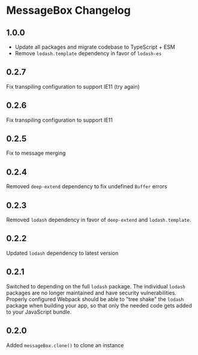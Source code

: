 # MessageBox Changelog

## 1.0.0

- Update all packages and migrate codebase to TypeScript + ESM
- Remove `lodash.template` dependency in favor of `lodash-es`

## 0.2.7

Fix transpiling configuration to support IE11 (try again)

## 0.2.6

Fix transpiling configuration to support IE11

## 0.2.5

Fix to message merging

## 0.2.4

Removed `deep-extend` dependency to fix undefined `Buffer` errors

## 0.2.3

Removed `lodash` dependency in favor of `deep-extend` and `lodash.template`.

## 0.2.2

Updated `lodash` dependency to latest version

## 0.2.1

Switched to depending on the full `lodash` package. The individual `lodash` packages are no longer maintained and have security vulnerabilities. Properly configured Webpack should be able to "tree shake" the `lodash` package when building your app, so that only the needed code gets added to your JavaScript bundle.

## 0.2.0

Added `messageBox.clone()` to clone an instance

